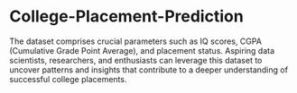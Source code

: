 # College-Placement-Prediction
The dataset comprises crucial parameters such as IQ scores, CGPA (Cumulative Grade Point Average), and placement status. Aspiring data scientists, researchers, and enthusiasts can leverage this dataset to uncover patterns and insights that contribute to a deeper understanding of successful college placements.
